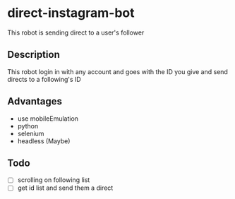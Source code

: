 # direct-instagram-bot

This robot is sending direct to a user's follower

## Description

This robot login in with any account and goes with the ID you give and send directs to a following's ID

## Advantages

- use mobileEmulation
- python
- selenium 
- headless (Maybe)

## Todo 

- [ ] scrolling on following list
- [ ] get id list and  send them a direct
